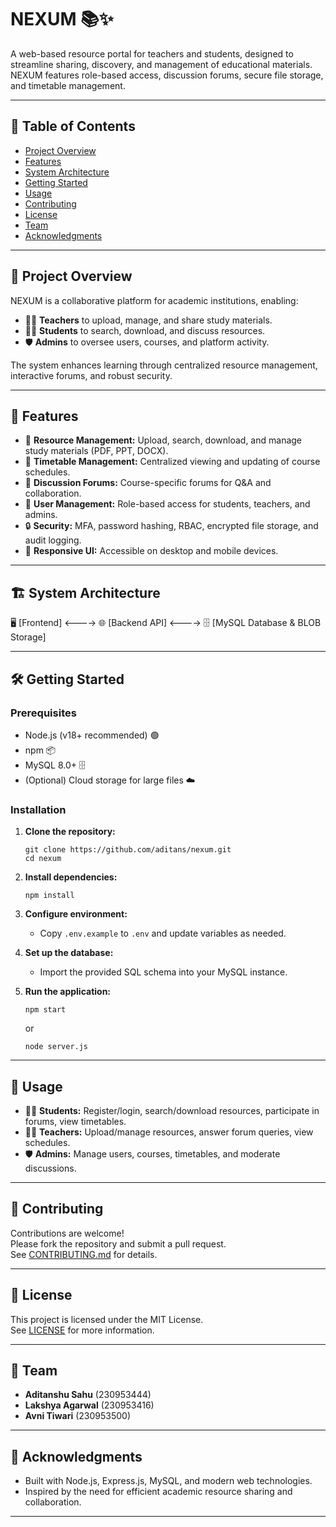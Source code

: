 # NEXUM 📚✨

A web-based resource portal for teachers and students, designed to streamline sharing, discovery, and management of educational materials. NEXUM features role-based access, discussion forums, secure file storage, and timetable management.

---

## 📑 Table of Contents

- [Project Overview](#project-overview)
- [Features](#features)
- [System Architecture](#system-architecture)
- [Getting Started](#getting-started)
- [Usage](#usage)
- [Contributing](#contributing)
- [License](#license)
- [Team](#team)
- [Acknowledgments](#acknowledgments)

---

## 📝 Project Overview

NEXUM is a collaborative platform for academic institutions, enabling:
- 👩‍🏫 **Teachers** to upload, manage, and share study materials.
- 👨‍🎓 **Students** to search, download, and discuss resources.
- 🛡️ **Admins** to oversee users, courses, and platform activity.

The system enhances learning through centralized resource management, interactive forums, and robust security.

---

## 🚀 Features

- 📂 **Resource Management:** Upload, search, download, and manage study materials (PDF, PPT, DOCX).
- 📅 **Timetable Management:** Centralized viewing and updating of course schedules.
- 💬 **Discussion Forums:** Course-specific forums for Q&A and collaboration.
- 👥 **User Management:** Role-based access for students, teachers, and admins.
- 🔒 **Security:** MFA, password hashing, RBAC, encrypted file storage, and audit logging.
- 📱 **Responsive UI:** Accessible on desktop and mobile devices.

---

## 🏗️ System Architecture

🖥️ [Frontend] <----> 🌐 [Backend API] <----> 🗄️ [MySQL Database & BLOB Storage]


---

## 🛠️ Getting Started

### Prerequisites

- Node.js (v18+ recommended) 🟢
- npm 📦
- MySQL 8.0+ 🗄️
- (Optional) Cloud storage for large files ☁️

### Installation

1. **Clone the repository:**
    ```
    git clone https://github.com/aditans/nexum.git
    cd nexum
    ```
2. **Install dependencies:**
    ```
    npm install
    ```
3. **Configure environment:**
    - Copy `.env.example` to `.env` and update variables as needed.

4. **Set up the database:**
    - Import the provided SQL schema into your MySQL instance.

5. **Run the application:**
    ```
    npm start
    ```
    or
    ```
    node server.js
    ```

---

## 🎯 Usage

- 👨‍🎓 **Students:** Register/login, search/download resources, participate in forums, view timetables.
- 👩‍🏫 **Teachers:** Upload/manage resources, answer forum queries, view schedules.
- 🛡️ **Admins:** Manage users, courses, timetables, and moderate discussions.

---

## 🤝 Contributing

Contributions are welcome!  
Please fork the repository and submit a pull request.  
See [CONTRIBUTING.md](CONTRIBUTING.md) for details.

---

## 📄 License

This project is licensed under the MIT License.  
See [LICENSE](LICENSE) for more information.

---

## 👥 Team

- **Aditanshu Sahu** (230953444)
- **Lakshya Agarwal** (230953416)
- **Avni Tiwari** (230953500)

---

## 🙏 Acknowledgments

- Built with Node.js, Express.js, MySQL, and modern web technologies.
- Inspired by the need for efficient academic resource sharing and collaboration.

---

